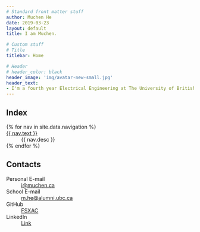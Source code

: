 ```yaml
---
# Standard front matter stuff
author: Muchen He
date: 2019-03-23
layout: default
title: I am Muchen.

# Custom stuff
# Title
titlebar: Home

# Header
# header_color: black
header_image: 'img/avatar-new-small.jpg'
header_text:
- I'm a fourth year Electrical Engineering at The University of British Columbia. Currently on an 8-month co-op term Intel of Canada as FPGA Emulation Platform intern. I've previously worked at Electronic Arts - BioWare and VitalMechanics.
---
```


## Index

<dl class="row dl-horizontal">
    {% for nav in site.data.navigation %}
    <dt class="col-md-2"><a href="{{ nav.url }}">{{ nav.text }}</a></dt>
    <dd class="col-md-10">{{ nav.desc }}</dd>
    {% endfor %}
</dl>

## Contacts

<dl class="row dl-horizontal">
    <dt class="col-md-2">Personal E-mail</dt>
    <dd class="col-md-10"><a href="mailto:i@muchen.ca">i@muchen.ca</a></dd>
    <dt class="col-md-2">School E-mail</dt>
    <dd class="col-md-10"><a href="mailto:m.he@alumni.ubc.ca">m.he@alumni.ubc.ca</a></dd>
    <dt class="col-md-2">GitHub</dt>
    <dd class="col-md-10"><a href="https://www.github.com/FSXAC">FSXAC</a></dd>
    <dt class="col-md-2">LinkedIn</dt>
    <dd class="col-md-10"><a href="https://www.linkedin.com/in/muchen-he-6a3716b3/">Link</a></dd>
</dl>